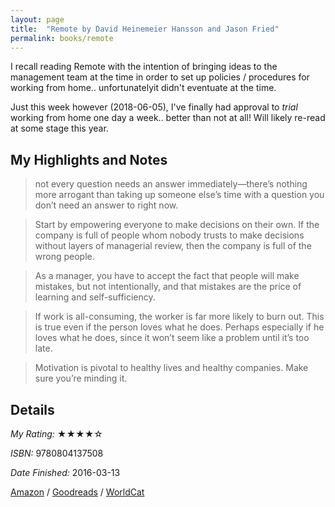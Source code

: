 ```yaml
---
layout: page
title:  "Remote by David Heinemeier Hansson and Jason Fried"
permalink: books/remote
---
```


I recall reading Remote with the intention of bringing ideas to the management team at the time in order to set up policies / procedures for working from home.. unfortunatelyit didn't eventuate at the time.

Just this week however (2018-06-05), I've finally had approval to *trial* working from home one day a week.. better than not at all! Will likely re-read at some stage this year.

## My Highlights and Notes

>not every question needs an answer immediately—there’s nothing more arrogant than taking up someone else’s time with a question you don’t need an answer to right now.

>Start by empowering everyone to make decisions on their own. If the company is full of people whom nobody trusts to make decisions without layers of managerial review, then the company is full of the wrong people.

>As a manager, you have to accept the fact that people will make mistakes, but not intentionally, and that mistakes are the price of learning and self-sufficiency.

>If work is all-consuming, the worker is far more likely to burn out. This is true even if the person loves what he does. Perhaps especially if he loves what he does, since it won’t seem like a problem until it’s too late.

>Motivation is pivotal to healthy lives and healthy companies. Make sure you’re minding it.



## Details

*My Rating:* ★★★★☆

*ISBN:* 9780804137508

*Date Finished:* 2016-03-13

[Amazon](https://www.amazon.com/dp/0804137501) / [Goodreads](https://www.goodreads.com/book/show/17316682) / [WorldCat](http://www.worldcat.org/oclc/827258381)
